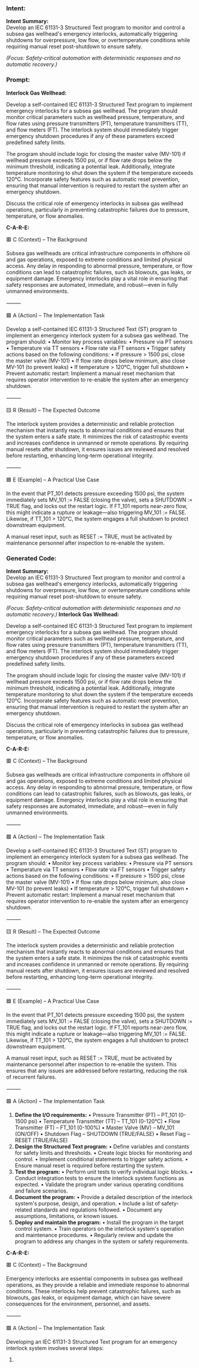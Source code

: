 ### Intent:
**Intent Summary:**  
Develop an IEC 61131-3 Structured Text program to monitor and control a subsea gas wellhead's emergency interlocks, automatically triggering shutdowns for overpressure, low flow, or overtemperature conditions while requiring manual reset post-shutdown to ensure safety.  

*(Focus: Safety-critical automation with deterministic responses and no automatic recovery.)*

### Prompt:
**Interlock Gas Wellhead:**

Develop a self-contained IEC 61131-3 Structured Text program to implement emergency interlocks for a subsea gas wellhead. The program should monitor critical parameters such as wellhead pressure, temperature, and flow rates using pressure transmitters (PT), temperature transmitters (TT), and flow meters (FT). The interlock system should immediately trigger emergency shutdown procedures if any of these parameters exceed predefined safety limits.

The program should include logic for closing the master valve (MV-101) if wellhead pressure exceeds 1500 psi, or if flow rate drops below the minimum threshold, indicating a potential leak. Additionally, integrate temperature monitoring to shut down the system if the temperature exceeds 120°C. Incorporate safety features such as automatic reset prevention, ensuring that manual intervention is required to restart the system after an emergency shutdown.

Discuss the critical role of emergency interlocks in subsea gas wellhead operations, particularly in preventing catastrophic failures due to pressure, temperature, or flow anomalies.

**C-A-R-E:**

🟥 C (Context) – The Background

Subsea gas wellheads are critical infrastructure components in offshore oil and gas operations, exposed to extreme conditions and limited physical access. Any delay in responding to abnormal pressure, temperature, or flow conditions can lead to catastrophic failures, such as blowouts, gas leaks, or equipment damage. Emergency interlocks play a vital role in ensuring that safety responses are automated, immediate, and robust—even in fully unmanned environments.

⸻

🟩 A (Action) – The Implementation Task

Develop a self-contained IEC 61131-3 Structured Text (ST) program to implement an emergency interlock system for a subsea gas wellhead. The program should:
	•	Monitor key process variables:
	•	Pressure via PT sensors
	•	Temperature via TT sensors
	•	Flow rate via FT sensors
	•	Trigger safety actions based on the following conditions:
	•	If pressure > 1500 psi, close the master valve (MV-101)
	•	If flow rate drops below minimum, also close MV-101 (to prevent leaks)
	•	If temperature > 120°C, trigger full shutdown
	•	Prevent automatic restart: Implement a manual reset mechanism that requires operator intervention to re-enable the system after an emergency shutdown.

⸻

🟨 R (Result) – The Expected Outcome

The interlock system provides a deterministic and reliable protection mechanism that instantly reacts to abnormal conditions and ensures that the system enters a safe state. It minimizes the risk of catastrophic events and increases confidence in unmanned or remote operations. By requiring manual resets after shutdown, it ensures issues are reviewed and resolved before restarting, enhancing long-term operational integrity.

⸻

🟦 E (Example) – A Practical Use Case

In the event that PT_101 detects pressure exceeding 1500 psi, the system immediately sets MV_101 := FALSE (closing the valve), sets a SHUTDOWN := TRUE flag, and locks out the restart logic. If FT_101 reports near-zero flow, this might indicate a rupture or leakage—also triggering MV_101 := FALSE. Likewise, if TT_101 > 120°C, the system engages a full shutdown to protect downstream equipment.

A manual reset input, such as RESET := TRUE, must be activated by maintenance personnel after inspection to re-enable the system.

### Generated Code:
**Intent Summary:**  
Develop an IEC 61131-3 Structured Text program to monitor and control a subsea gas wellhead's emergency interlocks, automatically triggering shutdowns for overpressure, low flow, or overtemperature conditions while requiring manual reset post-shutdown to ensure safety.  

*(Focus: Safety-critical automation with deterministic responses and no automatic recovery.)*
**Interlock Gas Wellhead:**

Develop a self-contained IEC 61131-3 Structured Text program to implement emergency interlocks for a subsea gas wellhead. The program should monitor critical parameters such as wellhead pressure, temperature, and flow rates using pressure transmitters (PT), temperature transmitters (TT), and flow meters (FT). The interlock system should immediately trigger emergency shutdown procedures if any of these parameters exceed predefined safety limits.

The program should include logic for closing the master valve (MV-101) if wellhead pressure exceeds 1500 psi, or if flow rate drops below the minimum threshold, indicating a potential leak. Additionally, integrate temperature monitoring to shut down the system if the temperature exceeds 120°C. Incorporate safety features such as automatic reset prevention, ensuring that manual intervention is required to restart the system after an emergency shutdown.

Discuss the critical role of emergency interlocks in subsea gas wellhead operations, particularly in preventing catastrophic failures due to pressure, temperature, or flow anomalies.

**C-A-R-E:**

🟥 C (Context) – The Background

Subsea gas wellheads are critical infrastructure components in offshore oil and gas operations, exposed to extreme conditions and limited physical access. Any delay in responding to abnormal pressure, temperature, or flow conditions can lead to catastrophic failures, such as blowouts, gas leaks, or equipment damage. Emergency interlocks play a vital role in ensuring that safety responses are automated, immediate, and robust—even in fully unmanned environments.

⸻

🟩 A (Action) – The Implementation Task

Develop a self-contained IEC 61131-3 Structured Text (ST) program to implement an emergency interlock system for a subsea gas wellhead. The program should:
	•	Monitor key process variables:
	•	Pressure via PT sensors
	•	Temperature via TT sensors
	•	Flow rate via FT sensors
	•	Trigger safety actions based on the following conditions:
	•	If pressure > 1500 psi, close the master valve (MV-101)
	•	If flow rate drops below minimum, also close MV-101 (to prevent leaks)
	•	If temperature > 120°C, trigger full shutdown
	•	Prevent automatic restart: Implement a manual reset mechanism that requires operator intervention to re-enable the system after an emergency shutdown.

⸻

🟨 R (Result) – The Expected Outcome

The interlock system provides a deterministic and reliable protection mechanism that instantly reacts to abnormal conditions and ensures that the system enters a safe state. It minimizes the risk of catastrophic events and increases confidence in unmanned or remote operations. By requiring manual resets after shutdown, it ensures issues are reviewed and resolved before restarting, enhancing long-term operational integrity.

⸻

🟦 E (Example) – A Practical Use Case

In the event that PT_101 detects pressure exceeding 1500 psi, the system immediately sets MV_101 := FALSE (closing the valve), sets a SHUTDOWN := TRUE flag, and locks out the restart logic. If FT_101 reports near-zero flow, this might indicate a rupture or leakage—also triggering MV_101 := FALSE. Likewise, if TT_101 > 120°C, the system engages a full shutdown to protect downstream equipment.

A manual reset input, such as RESET := TRUE, must be activated by maintenance personnel after inspection to re-enable the system. This ensures that any issues are addressed before restarting, reducing the risk of recurrent failures.

⸻

🟩 A (Action) – The Implementation Task

1. **Define the I/O requirements:**
	•	Pressure Transmitter (PT) – PT_101 (0-1500 psi)
	•	Temperature Transmitter (TT) – TT_101 (0-120°C)
	•	Flow Transmitter (FT) – FT_101 (0-100%)
	•	Master Valve (MV) – MV_101 (ON/OFF)
	•	Shutdown Flag – SHUTDOWN (TRUE/FALSE)
	•	Reset Flag – RESET (TRUE/FALSE)
2. **Design the Structured Text program:**
	•	Define variables and constants for safety limits and thresholds.
	•	Create logic blocks for monitoring and control.
	•	Implement conditional statements to trigger safety actions.
	•	Ensure manual reset is required before restarting the system.
3. **Test the program:**
	•	Perform unit tests to verify individual logic blocks.
	•	Conduct integration tests to ensure the interlock system functions as expected.
	•	Validate the program under various operating conditions and failure scenarios.
4. **Document the program:**
	•	Provide a detailed description of the interlock system's purpose, design, and operation.
	•	Include a list of safety-related standards and regulations followed.
	•	Document any assumptions, limitations, or known issues.
5. **Deploy and maintain the program:**
	•	Install the program in the target control system.
	•	Train operators on the interlock system's operation and maintenance procedures.
	•	Regularly review and update the program to address any changes in the system or safety requirements.

**C-A-R-E:**

🟥 C (Context) – The Background

Emergency interlocks are essential components in subsea gas wellhead operations, as they provide a reliable and immediate response to abnormal conditions. These interlocks help prevent catastrophic failures, such as blowouts, gas leaks, or equipment damage, which can have severe consequences for the environment, personnel, and assets.

⸻

🟩 A (Action) – The Implementation Task

Developing an IEC 61131-3 Structured Text program for an emergency interlock system involves several steps:

1.

